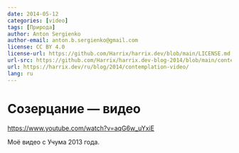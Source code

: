 ```yaml
---
date: 2014-05-12
categories: [video]
tags: [Природа]
author: Anton Sergienko
author-email: anton.b.sergienko@gmail.com
license: CC BY 4.0
license-url: https://github.com/Harrix/harrix.dev/blob/main/LICENSE.md
url-src: https://github.com/Harrix/harrix.dev-blog-2014/blob/main/contemplation-video/contemplation-video.md
url: https://harrix.dev/ru/blog/2014/contemplation-video/
lang: ru
---
```


# Созерцание — видео

<https://www.youtube.com/watch?v=aqG6w_uYxiE>

Моё видео с Учума 2013 года.
